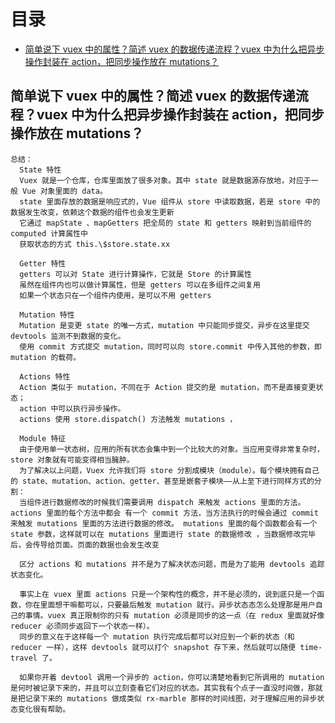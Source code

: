 # 目录

- [简单说下 vuex 中的属性？简述 vuex 的数据传递流程？vuex 中为什么把异步操作封装在 action，把同步操作放在 mutations？](##1)

## 简单说下 vuex 中的属性？简述 vuex 的数据传递流程？vuex 中为什么把异步操作封装在 action，把同步操作放在 mutations？

    总结：
      State 特性
      Vuex 就是一个仓库，仓库里面放了很多对象。其中 state 就是数据源存放地，对应于一般 Vue 对象里面的 data。
      state 里面存放的数据是响应式的，Vue 组件从 store 中读取数据，若是 store 中的数据发生改变，依赖这个数据的组件也会发生更新
      它通过 mapState 、mapGetters 把全局的 state 和 getters 映射到当前组件的 computed 计算属性中
      获取状态的方式 this.\$store.state.xx

      Getter 特性
      getters 可以对 State 进行计算操作，它就是 Store 的计算属性
      虽然在组件内也可以做计算属性，但是 getters 可以在多组件之间复用
      如果一个状态只在一个组件内使用，是可以不用 getters

      Mutation 特性
      Mutation 是变更 state 的唯一方式，mutation 中只能同步提交，异步在这里提交 devtools 监测不到数据的变化。
      使用 commit 方式提交 mutation，同时可以向 store.commit 中传入其他的参数，即 mutation 的载荷。

      Actions 特性
      Action 类似于 mutation，不同在于 Action 提交的是 mutation，而不是直接变更状态；
      action 中可以执行异步操作。
      actions 使用 store.dispatch() 方法触发 mutations ，

      Module 特征
      由于使用单一状态树，应用的所有状态会集中到一个比较大的对象。当应用变得非常复杂时，store 对象就有可能变得相当臃肿。
      为了解决以上问题，Vuex 允许我们将 store 分割成模块（module）。每个模块拥有自己的 state、mutation、action、getter、甚至是嵌套子模块——从上至下进行同样方式的分割：
      当组件进行数据修改的时候我们需要调用 dispatch 来触发 actions 里面的方法。actions 里面的每个方法中都会 有一个 commit 方法，当方法执行的时候会通过 commit 来触发 mutations 里面的方法进行数据的修改。 mutations 里面的每个函数都会有一个 state 参数，这样就可以在 mutations 里面进行 state 的数据修改 ，当数据修改完毕后，会传导给页面。页面的数据也会发生改变

      区分 actions 和 mutations 并不是为了解决状态问题，而是为了能用 devtools 追踪状态变化。

      事实上在 vuex 里面 actions 只是一个架构性的概念，并不是必须的，说到底只是一个函数，你在里面想干嘛都可以，只要最后触发 mutation 就行。异步状态态怎么处理那是用户自己的事情。vuex 真正限制你的只有 mutation 必须是同步的这一点（在 redux 里面就好像 reducer 必须同步返回下一个状态一样）。
      同步的意义在于这样每一个 mutation 执行完成后都可以对应到一个新的状态（和 reducer 一样），这样 devtools 就可以打个 snapshot 存下来，然后就可以随便 time-travel 了。

      如果你开着 devtool 调用一个异步的 action，你可以清楚地看到它所调用的 mutation 是何时被记录下来的，并且可以立刻查看它们对应的状态。其实我有个点子一直没时间做，那就是把记录下来的 mutations 做成类似 rx-marble 那样的时间线图，对于理解应用的异步状态变化很有帮助。
